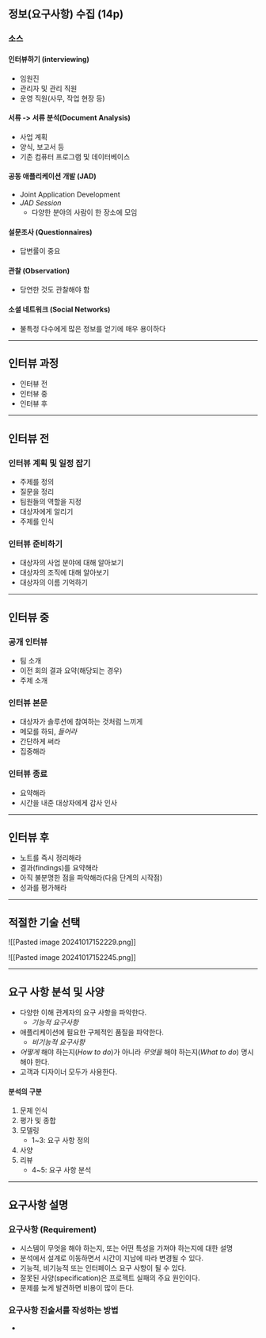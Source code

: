 ## 정보(요구사항) 수집 (14p)
### 소스
#### 인터뷰하기 (interviewing)
- 임원진
- 관리자 및 관리 직원
- 운영 직원(사무, 작업 현장 등)

#### 서류 -> 서류 분석(Document Analysis)
- 사업 계획
- 양식, 보고서 등
- 기존 컴퓨터 프로그램 및 데이터베이스

#### 공동 애플리케이션 개발 (JAD)
- Joint Application Development
- *JAD Session* 
	- 다양한 분야의 사람이 한 장소에 모임

#### 설문조사 (Questionnaires)
- 답변률이 중요

#### 관찰 (Observation)
- 당연한 것도 관찰해야 함

#### 소셜 네트워크 (Social Networks)
- 불특정 다수에게 많은 정보를 얻기에 매우 용이하다

---
## 인터뷰 과정
- 인터뷰 전
- 인터뷰 중
- 인터뷰 후

---
## 인터뷰 전
### 인터뷰 계획 및 일정 잡기
- 주제를 정의
- 질문을 정리
- 팀원들의 역할을 지정
- 대상자에게 알리기
- 주제를 인식

### 인터뷰 준비하기
- 대상자의 사업 분야에 대해 알아보기
- 대상자의 조직에 대해 알아보기
- 대상자의 이름 기억하기

---
## 인터뷰 중
### 공개 인터뷰
- 팀 소개
- 이전 회의 결과 요약(해당되는 경우)
- 주제 소개

### 인터뷰 본문
- 대상자가 솔루션에 참여하는 것처럼 느끼게
- 메모를 하되, *들어라*
- 간단하게 써라
- 집중해라

### 인터뷰 종료
- 요약해라
- 시간을 내준 대상자에게 감사 인사

---
## 인터뷰 후
- 노트를 즉시 정리해라
- 결과(findings)를 요약해라
- 아직 불분명한 점을 파악해라(다음 단계의 시작점)
- 성과를 평가해라

---
## 적절한 기술 선택

![[Pasted image 20241017152229.png]]

![[Pasted image 20241017152245.png]]

---
## 요구 사항 분석 및 사양
- 다양한 이해 관계자의 요구 사항을 파악한다.
	- *기능적 요구사항*
- 애플리케이션에 필요한 구체적인 품질을 파악한다.
	- *비기능적 요구사항*
- *어떻게* 해야 하는지(*How to do*)가 아니라 *무엇을* 해야 하는지(*What to do*) 명시해야 한다.
- 고객과 디자이너 모두가 사용한다.

#### 분석의 구분
1. 문제 인식
2. 평가 및 종합
3. 모델링
	- 1~3: 요구 사항 정의
4. 사양
5. 리뷰
	- 4~5: 요구 사항 분석

---
## 요구사항 설명
### 요구사항 (Requirement)
- 시스템이 무엇을 해야 하는지, 또는 어떤 특성을 가져야 하는지에 대한 설명
- 분석에서 설계로 이동하면서 시간이 지남에 따라 변경될 수 있다.
- 기능적, 비기능적 또는 인터페이스 요구 사항이 될 수 있다.
- 잘못된 사양(specification)은 프로젝트 실패의 주요 원인이다.
- 문제를 늦게 발견하면 비용이 많이 든다.

### 요구사항 진술서를 작성하는 방법
- 